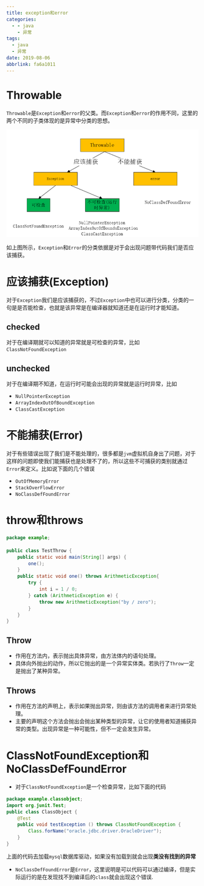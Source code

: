```yaml
---
title: exception和error
categories:
  - - java
    - 异常
tags:
  - java
  - 异常
date: 2019-08-06
abbrlink: fa6a1011
---
```




# Throwable

`Throwable`是`Exception`和`error`的父类。而`Exception`和`error`的作用不同，这里的两个不同的子类体现的是异常中分类的思想。

![image-20200303201919251](./exception和error/image-20200303201919251.png)

如上图所示，`Exception`和`Error`的分类依据是对于会出现问题带代码我们是否应该捕获。

<!--more-->

# 应该捕获(Exception)

对于`Exception`我们是应该捕获的，不过`Exception`中也可以进行分类，分类的一句是是否能检查，也就是该异常是在编译器就知道还是在运行时才能知道。

## checked

对于在编译期就可以知道的异常就是可检查的异常，比如`ClassNotFoundException`

## unchecked

对于在编译期不知道，在运行时可能会出现的异常就是运行时异常，比如

* `NullPointerException`
* `ArrayIndexOutOfBoundException`
* `ClassCastException`



# 不能捕获(Error)

对于有些错误出现了我们是不能处理的，很多都是`jvm`虚拟机自身出了问题，对于这样的问题即使我们能捕获也是处理不了的，所以这些不可捕获的类别就通过`Error`来定义。比如说下面的几个错误

* `OutOfMemoryError`
* `StackOverFlowError`
* `NoClassDefFoundError`

# throw和throws

```java
package example;

public class TestThrow {
    public static void main(String[] args) {
        one();
    }
    public static void one() throws ArithmeticException{
        try {
            int i = 1 / 0;
        } catch (ArithmeticException e) {
            throw new ArithmeticException("by / zero");
        }
    }
}
```

## Throw

* 作用在方法内，表示抛出具体异常，由方法体内的语句处理。
* 具体向外抛出的动作，所以它抛出的是一个异常实体类。若执行了`Throw`一定是抛出了某种异常。

## Throws

* 作用在方法的声明上，表示如果抛出异常，则由该方法的调用者来进行异常处理。
* 主要的声明这个方法会抛出会抛出某种类型的异常，让它的使用者知道捕获异常的类型。出现异常是一种可能性，但不一定会发生异常。



# ClassNotFoundException和NoClassDefFoundError

* 对于`ClassNotFoundException`是一个检查异常，比如下面的代码

```java
package example.classobject;
import org.junit.Test;
public class ClassObject {
    @Test
    public void testException () throws ClassNotFoundException {
        Class.forName("oracle.jdbc.driver.OracleDriver");
    }
}
```

上面的代码去加载`mysql`数据库驱动，如果没有加载到就会出现**类没有找到的异常**

* `NoClassDefFoundError`是`Error`，这里说明是可以代码可以通过编译，但是实际运行的是在发现找不到编译后的`class`就会出现这个错误.

